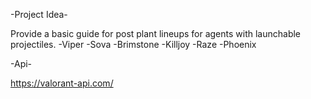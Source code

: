 -Project Idea- 

Provide a basic guide for post plant lineups for agents with launchable projectiles.
-Viper
-Sova
-Brimstone
-Killjoy
-Raze
-Phoenix


-Api-

https://valorant-api.com/

